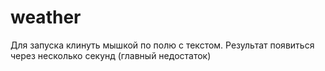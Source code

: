 # weather
Для запуска клинуть мышкой по полю с текстом. 
Результат появиться через несколько секунд (главный недостаток)
